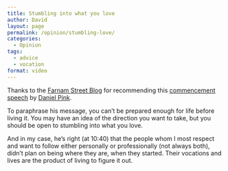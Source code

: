 ```yaml
---
title: Stumbling into what you love
author: David
layout: page
permalink: /opinion/stumbling-love/
categories:
  - Opinion
tags:
  - advice
  - vocation
format: video
---
```

Thanks to the [Farnam Street Blog][1] for recommending this [commencement speech][2] by [Daniel Pink][3].

<div>
</div>

To paraphrase his message, you can&#8217;t be prepared enough for life before living it. You may have an idea of the direction you want to take, but you should be open to stumbling into what you love.

And in my case, he&#8217;s right (at 10:40) that the people whom I most respect and want to follow either personally or professionally (not always both), didn&#8217;t plan on being where they are, when they started. Their vocations and lives are the product of living to figure it out.

 [1]: http://www.farnamstreetblog.com
 [2]: https://www.youtube.com/watch?v=VOU6zoRI3BU
 [3]: https://en.wikipedia.org/wiki/Daniel_H._Pink
